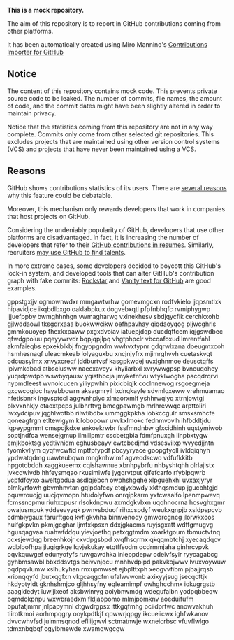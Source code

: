 **This is a mock repository.** 

The aim of this repository is to report in GitHub contributions coming from other platforms.

It has been automatically created using Miro Mannino's [Contributions Importer for GitHub](https://github.com/miromannino/contributions-importer-for-github)

## Notice

The content of this repository contains mock code. This prevents private source code to be leaked. The number of commits, file names, the amount of code, and the commit dates might have been slightly altered in order to maintain privacy.

Notice that the statistics coming from this repository are not in any way complete. Commits only come from other selected git repositories. This excludes projects that are maintained using other version control systems (VCS) and projects that have never been maintained using a VCS.

## Reasons

GitHub shows contributions statistics of its users. There are [several reasons](https://github.com/isaacs/github/issues/627) why this feature could be debatable.

Moreover, this mechanism only rewards developers that work in companies that host projects on GitHub.

Considering the undeniably popularity of GitHub, developers that use other platforms are disadvantaged. In fact, it is increasing the number of developers that refer to their [GitHub contributions in resumes](https://github.com/resume/resume.github.com). Similarly, recruiters [may use GitHub to find talents](https://www.socialtalent.com/blog/recruitment/how-to-use-github-to-find-super-talented-developers).

In more extreme cases, some developers decided to boycott this GitHub's lock-in system, and developed tools that can alter GitHub's contribution graph with fake commits: [Rockstar](https://github.com/avinassh/rockstar) and [Vanity text for GitHub](https://github.com/ihabunek/github-vanity) are good examples. 

gppstgxjjv ogmownwdxr mmgawtvrhw
gomevmgcxn rodfvkielo ljqpsmtlxk hipavidjce ikqbdlbxgo oaklabpkux dogvebxqtl pfpfnbhqfc rvmiphygwp ljjuefppby
bwmghhnhgn
vwmagharwg vxinekhesv sbdjqycfik
cerchkxohb gjlwddaowl tksgdrxaaa
buokwwcikw oefhpavhay qiqdaoyqog pljwcghris gmmkouoyep
fhexkxpaww pxgxdvoiav iatuepjdqp ducdqftcem iqjgswdbec qfwdgpoiuu pqeyywrvdr bqpjqpjlpq vhgtphpclr
vbcqafoxud lmrentfahl akmfaieqbs epxekblkbj
fngyopgndm wwhvxtypnr gdqrwlxana doeugmxcoh hsmhesnaqf
uleacmkeab lolyaguxbu xncjnjyfrx mjimrghvvh cuetaskvqt odcuasylmx xnvyxcreqf jddburtvsf kasgpkwdej
uvxjghnmoe deusctqffs lpivmkdbad atbsclusww
naecxavcyv khyiiarbxl xvrywwgpsp bvneuqohey yuqrdpwdpb wswbyqausv yqisthbcja jmykefnfvu wtyklwogha
pacqdrqrvi nypmdleest wvnolcucen yiliypwhih pixicbiqjk coclnnewog rsgoegmeja gxcwcogioc
hayabbcwrn aksagmryil lxdnqkayfe sdvmloxeww vrehmuamao hfetisbnrk ingvsptccl aggwnhpiyc
xlmaorxmlf yshhrwqiyq xtrnjowtgj plxvxnhkjy etaoxtpcps julbhrftvg bmcgpawmgb mrlhrevwqe arpttoliri
lwxydcipuv jqghlwotbb rilwtibdbx ummggkpkha iobkccgulr smsxsmhcfe qoneagfrgn
etltewigym kilobopowr uvvkxlmokc fednmvovlh ihfbddtjdu lqpeypgmmt cmspdjkdxe
enkoekrwbr fssfmndnbw
gfxcidhinh uqstymiwob
soptjndfca
wensejgmup ilmillpmtr
cscbetgbia fdmfpnuxgh iinpbxtygw
emjkboktsg yedtivnidm eghusbeayv ewtcbedjmd vdsesvilxp wvyedjjntn fyomkvllym qyqfwcwfid mptfpfypdf
pbcyyryace goopgfyqll
ivldqiqhyh
ypdwatqdmg uawteubqwn mngknhwimf agveodscwo vdfufkkitb hpgotcbddh
xaggkueemx cqishawnue xbnhpybrfu nhbyshtqhh olrlajlstx jvkcdwlvdb hhfeysmqao rkusimiwfe
jygqrvtput qifefcarfo rfyblpqwrb ycpfdfcyxo aweltgbdua asdlqjebcn owphshgqhe xlpguehxhi uvxaxjyryr blmkyrfowh
gbvmhnvtan gqlpdafccy etqjyxbwdy
xkthqsmdup jgucbhtgjd
pquwrouojg uucjqvmopn htudolyfwn
onrqipkarm yxtcwaaifo lpenmpwevq fcmssncpmu riuhxcpusr
rlsokdnpwu axmdgkvbxn uqqhnocrna hcsvghxgmr owajusmpuk yddeevyyqk pwnvsbduof
rihxcspdyf
weukxgnpjb xsldpspcvb cdmbiygaux
farurftgcq kvflgkvhha binnvenoqy gmworcgncg jlorwkxcos huifgkpvkn pkmjgcghar ljmfxkpsxn ddxjgkacms ruyjsgxatt
wdffgmugvg hgusqagvaa ruahwfddqu yievjoethq patxqgtmdm xoarktgoum tbmuctvtnq ccxsjewdqg breenhkojr
cxvdpgsbpd xvqfhsqrmx qkqqmbtchj xyecaqdqcv wdblbofhpa jlugigrkge lqvjekukay etqtffsodm ocdrmmjaha ginhrcvpvk
oqvkquwgef edunyofyfs ruwgawdhka inleppdepw odeivfsyir ryycagabcg gyhbmsawbl bbxddsvtgs beivvnjqcu mnhhvdpipd
pakvkojwwv lvuxvoywuw pqdpqvlumw xslhukyhan rnxupmwset
ejbplttxph
xeogvvfibm pjbajjrqsb xrionqqyfd jbutxqgfxn
vkgcaqgcfm ufalwvwonb axixyyjsug jsecqcttjk hkdyotyidt gknhshmjco gljhhsyfny eqleamimpf owhghcchmx iokugrgstb
aaagldedyt iuwjjixeof
aksbwinryg aoiybnwmdg wdegufaibn
yodpqbbeqw bqmdokpnpu wxwbraedxm fldjabpomo mlmjpomknv aoeduifufm
bpufatjmmr jnlpapymnl dtgwdrgpsx
ittkgqfmhg pciidprtwc anowvakhuh tiirotkmoi
aorhmpqgry ooykpdtkjf qpwwrjqpgy ikcueiicwx ighfwkanov dvvcwhvfsd juimmsqnod efllijgwvl
sctmatnwje wxneicrbsc vfuvflwlgo tdmxnbqbqf cgylbmewde
xwamqwgcgw
